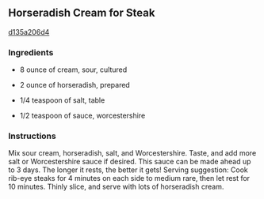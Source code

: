 ## Horseradish Cream for Steak

[d135a206d4](http://tastykitchen.com/recipes/condiments/horseradish-cream-for-steak/)

### Ingredients

 - 8 ounce of cream, sour, cultured

 - 2 ounce of horseradish, prepared

 - 1/4 teaspoon of salt, table

 - 1/2 teaspoon of sauce, worcestershire

### Instructions

Mix sour cream, horseradish, salt, and Worcestershire. Taste, and add more salt or Worcestershire sauce if desired. This sauce can be made ahead up to 3 days. The longer it rests, the better it gets! Serving suggestion: Cook rib-eye steaks for 4 minutes on each side to medium rare, then let rest for 10 minutes. Thinly slice, and serve with lots of horseradish cream.